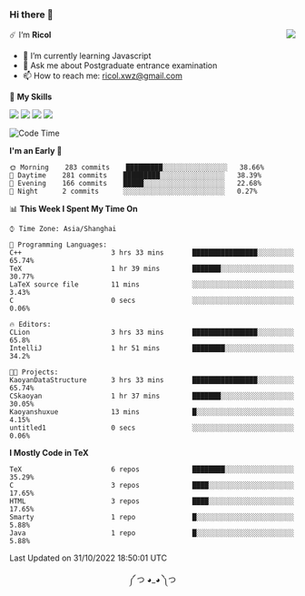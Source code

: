 ### Hi there 👋

<a href="#">
  <img align="right" src="https://github-readme-stats.vercel.app/api?username=Ricolxwz&count_private=true&show_icons=true&theme=prussian" />
</a>

☄️ I‘m **Ricol**

- 🌱 I’m currently learning Javascript
- 💬 Ask me about Postgraduate entrance examination
- 📫 How to reach me: ricol.xwz@gmail.com

🌟 **My Skills**

![](https://img.shields.io/badge/-Git-000000?style=flat-square&logo=git&logoColor=fff)
![](https://img.shields.io/badge/-C-3e74a2?style=flat-square&logo=C&logoColor=fff)
![](https://img.shields.io/badge/-Python-4fc08d?style=flat-square&logo=python&logoColor=fff)
![](https://img.shields.io/badge/-java-ffa500?style=flat-square&logo=java&logoColor=fff)

<!--START_SECTION:waka-->
![Code Time](http://img.shields.io/badge/Code%20Time-376%20hrs%2031%20mins-blue)

**I'm an Early 🐤** 

```text
🌞 Morning    283 commits    █████████░░░░░░░░░░░░░░░░   38.66% 
🌆 Daytime    281 commits    █████████░░░░░░░░░░░░░░░░   38.39% 
🌃 Evening    166 commits    █████░░░░░░░░░░░░░░░░░░░░   22.68% 
🌙 Night      2 commits      ░░░░░░░░░░░░░░░░░░░░░░░░░   0.27%

```


📊 **This Week I Spent My Time On** 

```text
⌚︎ Time Zone: Asia/Shanghai

💬 Programming Languages: 
C++                      3 hrs 33 mins       ████████████████░░░░░░░░░   65.74% 
TeX                      1 hr 39 mins        ███████░░░░░░░░░░░░░░░░░░   30.77% 
LaTeX source file        11 mins             ░░░░░░░░░░░░░░░░░░░░░░░░░   3.43% 
C                        0 secs              ░░░░░░░░░░░░░░░░░░░░░░░░░   0.06%

🔥 Editors: 
CLion                    3 hrs 33 mins       ████████████████░░░░░░░░░   65.8% 
IntelliJ                 1 hr 51 mins        ████████░░░░░░░░░░░░░░░░░   34.2%

🐱‍💻 Projects: 
KaoyanDataStructure      3 hrs 33 mins       ████████████████░░░░░░░░░   65.74% 
CSkaoyan                 1 hr 37 mins        ███████░░░░░░░░░░░░░░░░░░   30.05% 
Kaoyanshuxue             13 mins             █░░░░░░░░░░░░░░░░░░░░░░░░   4.15% 
untitled1                0 secs              ░░░░░░░░░░░░░░░░░░░░░░░░░   0.06%

```

**I Mostly Code in TeX** 

```text
TeX                      6 repos             ████████░░░░░░░░░░░░░░░░░   35.29% 
C                        3 repos             ████░░░░░░░░░░░░░░░░░░░░░   17.65% 
HTML                     3 repos             ████░░░░░░░░░░░░░░░░░░░░░   17.65% 
Smarty                   1 repo              █░░░░░░░░░░░░░░░░░░░░░░░░   5.88% 
Java                     1 repo              █░░░░░░░░░░░░░░░░░░░░░░░░   5.88%

```



 Last Updated on 31/10/2022 18:50:01 UTC
<!--END_SECTION:waka-->

<div align="center">
༼ つ ◕_◕ ༽つ
</div>
